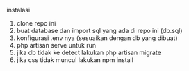 instalasi
1. clone repo ini
2. buat database dan import sql yang ada di repo ini (db.sql)
3. konfigurasi .env nya (sesuaikan dengan db yang dibuat)
4. php artisan serve untuk run
5. jika db tidak ke detect lakukan php artisan migrate
6. jika css tidak muncul lakukan npm install
